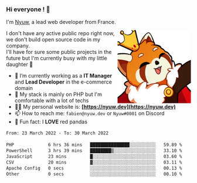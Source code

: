 ### Hi everyone ! 👋

I'm <a href="https://nyuw.dev" target="_blank">Nyuw</a>, a lead web developer from France.

<img align="right" title="Nyuw King Picture" alt="Nyuw King Picture" src="https://raw.githubusercontent.com/Nyuwb/Nyuwb/main/nyuwKING.png" width="200px" height="200px" />

I don't have any active public repo right now, we don't build open source code in my company.<br/>
I'll have for sure some public projects in the future but I'm currently busy with my little daughter 👶

- 🔭 I’m currently working as a **IT Manager** and **Lead Developer** in the e-commerce domain
- 🌱 My stack is mainly on PHP but I'm comfortable with a lot of techs
- 👨‍💻 My personal website is: **[https://nyuw.dev](https://nyuw.dev)**
- 📫 How to reach me: `fabien@nyuw.dev` or `Nyuw#0001` on Discord
- 🐼 Fun fact: I **LOVE** red pandas 

<!--START_SECTION:waka-->

```text
From: 23 March 2022 - To: 30 March 2022

PHP             6 hrs 36 mins   ███████████████░░░░░░░░░░   59.89 %
PowerShell      3 hrs 39 mins   ████████▒░░░░░░░░░░░░░░░░   33.10 %
JavaScript      23 mins         █░░░░░░░░░░░░░░░░░░░░░░░░   03.60 %
CSV             20 mins         ▓░░░░░░░░░░░░░░░░░░░░░░░░   03.11 %
Apache Config   0 secs          ░░░░░░░░░░░░░░░░░░░░░░░░░   00.13 %
Other           0 secs          ░░░░░░░░░░░░░░░░░░░░░░░░░   00.10 %
```

<!--END_SECTION:waka-->